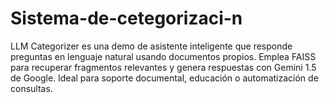 # Sistema-de-cetegorizaci-n
LLM Categorizer es una demo de asistente inteligente que responde preguntas en lenguaje natural usando documentos propios. Emplea FAISS para recuperar fragmentos relevantes y genera respuestas con Gemini 1.5 de Google. Ideal para soporte documental, educación o automatización de consultas.
